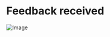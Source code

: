 # Feedback received 

![Image](https://github.com/kgisl/project-ideas/blob/master/doc/WhatsApp%20Image%202017-11-10%20at%2010.05.10%20AM.jpeg)

